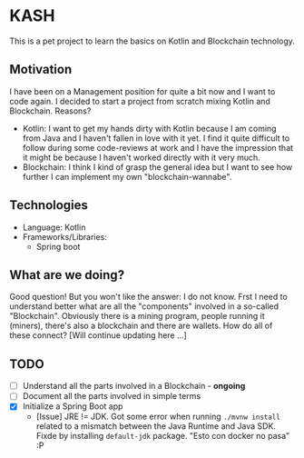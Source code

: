 KASH
====
This is a pet project to learn the basics on Kotlin and Blockchain technology.

## Motivation
I have been on a Management position for quite a bit now and I want to code again.
I decided to start a project from scratch mixing Kotlin and Blockchain. Reasons?
- Kotlin: I want to get my hands dirty with Kotlin because I am coming from Java and I haven't fallen in love with it yet. I find it quite difficult to follow during some code-reviews at work and I have the impression that it might be because I haven't worked directly with it very much.
- Blockchain: I think I kind of grasp the general idea but I want to see how further I can implement my own "blockchain-wannabe".

## Technologies
* Language: Kotlin
* Frameworks/Libraries:
	* Spring boot

## What are we doing?
Good question! But you won't like the answer: I do not know.
Frst I need to understand better what are all the "components" involved in a so-called "Blockchain".
Obviously there is a mining program, people running it (miners), there's also a blockchain and there are wallets. How do all of these connect?
[Will continue updating here ...]

## TODO
* [ ] Understand all the parts involved in a Blockchain - **ongoing**
* [ ] Document all the parts involved in simple terms
* [X] Initialize a Spring Boot app
	* [Issue] JRE != JDK. Got some error when running `./mvnw install` related to a mismatch between the Java Runtime and Java SDK. Fixde by installing `default-jdk` package. "Esto con docker no pasa" :P
